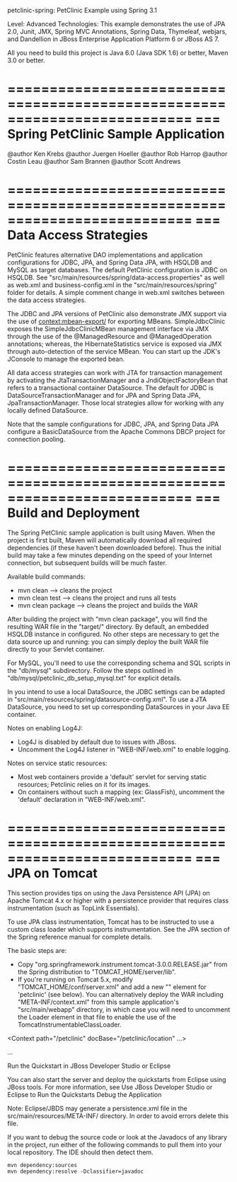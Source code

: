 petclinic-spring: PetClinic Example using Spring 3.1

Level: Advanced Technologies: This example demonstrates the use of JPA 2.0, Junit, JMX, Spring MVC Annotations, Spring Data, Thymeleaf, webjars, and Dandellion in JBoss Enterprise Application Platform 6 or JBoss AS 7.

All you need to build this project is Java 6.0 (Java SDK 1.6) or better, Maven 3.0 or better.

==========================================================================
=== Spring PetClinic Sample Application
==========================================================================

@author Ken Krebs
@author Juergen Hoeller
@author Rob Harrop
@author Costin Leau
@author Sam Brannen
@author Scott Andrews

==========================================================================
=== Data Access Strategies
==========================================================================

PetClinic features alternative DAO implementations and application
configurations for JDBC, JPA, and Spring Data JPA, with HSQLDB and MySQL as
target databases. The default PetClinic configuration is JDBC on HSQLDB.
See "src/main/resources/spring/data-access.properties" as well as web.xml and
business-config.xml in the "src/main/resources/spring" folder for
details. A simple comment change in web.xml switches between the data
access strategies.

The JDBC and JPA versions of PetClinic also demonstrate JMX support
via the use of <context:mbean-export/> for exporting MBeans.
SimpleJdbcClinic exposes the SimpleJdbcClinicMBean management interface
via JMX through the use of the @ManagedResource and @ManagedOperation
annotations; whereas, the HibernateStatistics service is exposed via JMX
through auto-detection of the service MBean. You can start up the JDK's
JConsole to manage the exported bean.

All data access strategies can work with JTA for transaction management by
activating the JtaTransactionManager and a JndiObjectFactoryBean that
refers to a transactional container DataSource. The default for JDBC is
DataSourceTransactionManager and for JPA and Spring Data JPA, JpaTransactionManager. Those local strategies allow for working
with any locally defined DataSource.

Note that the sample configurations for JDBC, JPA, and Spring Data JPA configure
a BasicDataSource from the Apache Commons DBCP project for connection
pooling.

==========================================================================
=== Build and Deployment
==========================================================================

The Spring PetClinic sample application is built using Maven.
When the project is first built, Maven will automatically download all required
dependencies (if these haven't been downloaded before). Thus the initial build
may take a few minutes depending on the speed of your Internet connection,
but subsequent builds will be much faster.

Available build commands:

- mvn clean         --> cleans the project
- mvn clean test    --> cleans the project and runs all tests
- mvn clean package --> cleans the project and builds the WAR

After building the project with "mvn clean package", you will find the
resulting WAR file in the "target/" directory. By default, an
embedded HSQLDB instance in configured. No other steps are necessary to
get the data source up and running: you can simply deploy the built WAR
file directly to your Servlet container.

For MySQL, you'll need to use the corresponding schema and SQL scripts in
the "db/mysql" subdirectory. Follow the steps outlined in
"db/mysql/petclinic_db_setup_mysql.txt" for explicit details.

In you intend to use a local DataSource, the JDBC settings can be adapted
in "src/main/resources/spring/datasource-config.xml". To use a JTA DataSource, you need
to set up corresponding DataSources in your Java EE container.

Notes on enabling Log4J:
 - Log4J is disabled by default due to issues with JBoss.
 - Uncomment the Log4J listener in "WEB-INF/web.xml" to enable logging.
 
Notes on service static resources:
 - Most web containers provide a 'default' servlet for serving static 
 resources; Petclinic relies on it for its images.
 - On containers without such a mapping (ex: GlassFish), uncomment the 
 'default' declaration in "WEB-INF/web.xml".

==========================================================================
=== JPA on Tomcat
==========================================================================

This section provides tips on using the Java Persistence API (JPA) on
Apache Tomcat 4.x or higher with a persistence provider that requires
class instrumentation (such as TopLink Essentials).

To use JPA class instrumentation, Tomcat has to be instructed to use a
custom class loader which supports instrumentation. See the JPA section of
the Spring reference manual for complete details.

The basic steps are:
 - Copy "org.springframework.instrument.tomcat-3.0.0.RELEASE.jar" from the
   Spring distribution to "TOMCAT_HOME/server/lib".
 - If you're running on Tomcat 5.x, modify "TOMCAT_HOME/conf/server.xml"
   and add a new "<Context>" element for 'petclinic' (see below). You can 
   alternatively deploy the WAR including "META-INF/context.xml" from this 
   sample application's "src/main/webapp" directory, in which case you
   will need to uncomment the Loader element in that file to enable the
   use of the TomcatInstrumentableClassLoader.

<Context path="/petclinic" docBase="/petclinic/location" ...>
  <!-- please note that useSystemClassLoaderAsParent is available since Tomcat 5.5.20; remove it if previous versions are being used -->
  <Loader loaderClass="org.springframework.instrument.classloading.tomcat.TomcatInstrumentableClassLoader" useSystemClassLoaderAsParent="false"/>
  ...
</Context>

Run the Quickstart in JBoss Developer Studio or Eclipse

You can also start the server and deploy the quickstarts from Eclipse using JBoss tools. For more information, see Use JBoss Developer Studio or Eclipse to Run the Quickstarts
Debug the Application

Note: Eclipse/JBDS may generate a persistence.xml file in the src/main/resources/META-INF/ directory. In order to avoid errors delete this file.

If you want to debug the source code or look at the Javadocs of any library in the project, run either of the following commands to pull them into your local repository. The IDE should then detect them.

    mvn dependency:sources
    mvn dependency:resolve -Dclassifier=javadoc

